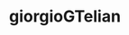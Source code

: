 ---
title: giorgioGTelian
github: https://github.com/giorgioGTelian
mode: dark
transition: 3s
archetype:
- Badges | Tags | Icons
- Little Bit of Everything
---